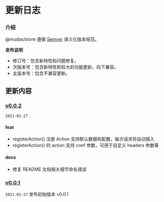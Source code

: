 更新日志
===

### 介绍

@mudas/store 遵循 [Semver](https://semver.org/lang/zh-CN/) 语义化版本规范。

**发布说明**

- 修订号：包含新特性和问题修复。
- 次版本号：包含新特性和较大的功能更新，向下兼容。
- 主版本号：包含不兼容更新。

## 更新内容

### [v0.0.2](https://github.com/aosnow/easy-store/tag/v0.0.2)
`2021-01-27`

#### feat
- registerAction() 注册 Action 支持默认数据和配置，每次请求将自动插入
- registerAction() 的 action 支持 conf 参数，可用于自定义 headers 参数等

#### docs
- 修复 README 文档相关细节命名错误

### [v0.0.1](https://github.com/aosnow/easy-store/tag/v0.0.1)
`2021-01-27`
发布初始版本 v0.0.1

